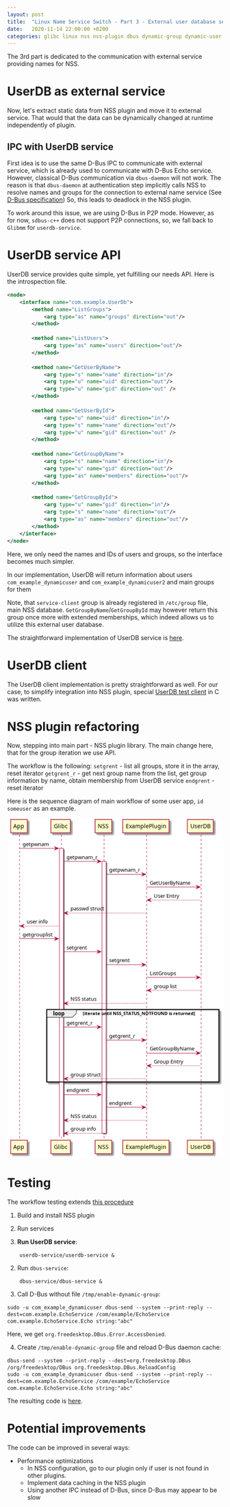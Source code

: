 ```yaml
---
layout: post
title:  "Linux Name Service Switch - Part 3 - External user database service"
date:   2020-11-14 22:00:00 +0200
categories: glibc linux nss nss-plugin dbus dynamic-group dynamic-user
---
```


The 3rd part is dedicated to the communication with external service providing names for NSS.

# UserDB as external service

Now, let's extract static data from NSS plugin and move it to external service. That would that the data can be dynamically changed at runtime independently of plugin.

## IPC with UserDB service

First idea is to use the same D-Bus IPC to communicate with external service, which is already used to communicate with D-Bus Echo service. However, classical D-Bus communication via `dbus-daemon` will not work. The reason is that `dbus-daemon` at authentication step implicitly calls NSS to resolve names and groups for the connection to external name service (See [D-Bus specification](https://dbus.freedesktop.org/doc/dbus-specification.html#auth-command-auth)) So, this leads to deadlock in the NSS plugin.

To work around this issue, we are using D-Bus in P2P mode. However, as for now, `sdbus-c++` does not support P2P connections, so, we fall back to `Glibmm` for `userdb-service`.

# UserDB service API

UserDB service provides quite simple, yet fulfilling our needs API. Here is the introspection file.

```xml
<node>
    <interface name="com.example.UserDb">
        <method name="ListGroups">
            <arg type="as" name="groups" direction="out"/>
        </method>

        <method name="ListUsers">
            <arg type="as" name="users" direction="out"/>
        </method>

        <method name="GetUserByName">
            <arg type="s" name="name" direction="in"/>  
            <arg type="u" name="uid" direction="out"/>
            <arg type="u" name="gid" direction="out" />
        </method>

        <method name="GetUserById">
            <arg type="u" name="uid" direction="in"/>
            <arg type="s" name="name" direction="out"/>
            <arg type="u" name="gid" direction="out" />
        </method>

        <method name="GetGroupByName">
            <arg type="s" name="name" direction="in"/>
            <arg type="u" name="gid" direction="out"/>
            <arg type="as" name="members" direction="out"/>
        </method>
        
        <method name="GetGroupById">
            <arg type="u" name="gid" direction="in"/>
            <arg type="s" name="name" direction="out"/>
            <arg type="as" name="members" direction="out"/>
        </method>  
    </interface>
</node>
```

Here, we only need the names and IDs of users and groups, so the interface becomes much simpler.

In our implementation, UserDB will return information about users `com_example_dynamicuser` and `com_example_dynamicuser2` and main groups for them

Note, that `service-client` group is already registered in `/etc/group` file, main NSS database. `GetGroupByName`/`GetGroupById` may however return this group once more with extended memberships, which indeed allows us to utilize this external user database.

The straightforward implementation of UserDB service is [here](https://github.com/alivenets/nss-plugin-example/blob/master/userdb-service/main.cpp).

# UserDB client

The UserDB client implementation is pretty straightforward as well. For our case, to simplify integration into NSS plugin, special [UserDB test client](https://github.com/alivenets/nss-plugin-example/blob/master/userdb-client/main.c) in C was written.

# NSS plugin refactoring

Now, stepping into main part - NSS plugin library. 
The main change here, that for the group iteration we use API.

The workflow is the following:
`setgrent` - list all groups, store it in the array, reset iterator
`getgrent_r` - get next group name from the list, get group information by name, obtain membership from UserDB service
`endgrent` - reset iterator

Here is the sequence diagram of main workflow of some user app, `id someuser` as an example.

![](/public/assets/nss-userdb-sequence-diagram.png)

# Testing

The workflow testing extends [this procedure](https://alivenets.github.io/glibc/linux/nss/nss-plugin/dbus/dynamic-group/dynamic-user/2020/09/22/linux-name-service-switch-part2.html#testing-access-workflow)

1. Build and install NSS plugin 

2. Run services

  1.  **Run UserDB service**:
```
    userdb-service/userdb-service &
```

  2. Run `dbus-service`: 
```
    dbus-service/dbus-service &
```

3. Call D-Bus  without file `/tmp/enable-dynamic-group`:
```
sudo -u com_example_dynamicuser dbus-send --system --print-reply --dest=com.example.EchoService /com/example/EchoService com.example.EchoService.Echo string:"abc"
```

Here, we get `org.freedesktop.DBus.Error.AccessDenied`.

4. Create `/tmp/enable-dynamic-group` file and reload D-Bus daemon cache:

```
dbus-send --system --print-reply --dest=org.freedesktop.DBus /org/freedesktop/DBus org.freedesktop.DBus.ReloadConfig
sudo -u com_example_dynamicuser dbus-send --system --print-reply --dest=com.example.EchoService /com/example/EchoService com.example.EchoService.Echo string:"abc"
```

The resulting code is [here](https://github.com/alivenets/nss-plugin-example/commit/53d408ff64dc7015e996a4b8b43c0a65338838f7).

# Potential improvements

The code can be improved in several ways:
* Performance optimizations
  * In NSS configuration, go to our plugin only if user is not found in other plugins.
  * Implement data caching in the NSS plugin
  * Using another IPC instead of D-Bus, since D-Bus may appear to be slow

